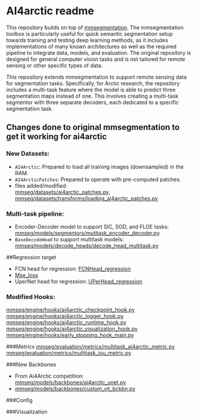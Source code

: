 # AI4arctic readme

This repository builds on top of [mmsegmentation](https://github.com/open-mmlab/mmsegmentation.git). The mmsegmentation toolbox is particularly useful for quick semantic segmentation setup towards training and testing deep learning methods, as it includes implementations of many known architectures as well as the required pipeline to integrate data, models, and evaluation. The original repository is designed for general computer vision tasks and is not tailored for remote sensing or other specific types of data.

This repository extends mmsegmentation to support remote sensing data for segmentation tasks. Specifically, for Arctic research, the repository includes a multi-task feature where the model is able to predict three segmentation maps instead of one. This involves creating a multi-task segmentor with three separate decoders, each dedicated to a specific segmentation task.

## Changes done to original mmsegmentation to get it working for ai4arctic

### New Datasets:
- `AI4Arctic`: Prepared to load all training images (downsampled) in the RAM.
- `AI4ArcticPatches`: Prepared to operate with pre-computed patches.
- files added/modified: <br>
[mmseg/datasets/ai4arctic_patches.py](mmseg/datasets/ai4arctic_patches.py), [mmseg/datasets/transforms/loading_ai4arctic_patches.py](mmseg/datasets/transforms/loading_ai4arctic_patches.py)

### Multi-task pipeline:
- Encoder-Decoder model to support SIC, SOD, and FLOE tasks: [mmseg/models/segmentors/mutitask_encoder_decoder.py](mmseg/models/segmentors/mutitask_encoder_decoder.py)
- `BaseDecodeHead` to support multitask models: [mmseg/models/decode_heads/decode_head_multitask.py](mmseg/models/decode_heads/decode_head_multitask.py)

##Regression target
- FCN head for regression: [FCNHead_regression](https://github.com/Fernando961226/sea-ice-mmseg/blob/e66a789fc8d7e5a320b39dccf748dd6965b668f4/mmseg/models/decode_heads/fcn_head.py#L104)
- [Mse_loss](mmseg/models/losses/mse_loss.py)
- UperNet head for regression: [UPerHead_regression](https://github.com/Fernando961226/sea-ice-mmseg/blob/e66a789fc8d7e5a320b39dccf748dd6965b668f4/mmseg/models/decode_heads/uper_head.py#L147C7-L147C26)

### Modified Hooks:
[mmseg/engine/hooks/ai4arctic_checkpoint_hook.py](mmseg/engine/hooks/ai4arctic_checkpoint_hook.py)
[mmseg/engine/hooks/ai4arctic_logger_hook.py](mmseg/engine/hooks/ai4arctic_logger_hook.py)
[mmseg/engine/hooks/ai4arctic_runtime_hook.py](mmseg/engine/hooks/ai4arctic_runtime_hook.py)
[mmseg/engine/hooks/ai4arctic_visualization_hook.py](mmseg/engine/hooks/ai4arctic_visualization_hook.py)
[mmseg/engine/hooks/early_stopping_hook_main.py](mmseg/engine/hooks/early_stopping_hook_main.py)

###Metrics
[mmseg/evaluation/metrics/multitask_ai4arctic_metric.py](mmseg/evaluation/metrics/multitask_ai4arctic_metric.py)
[mmseg/evaluation/metrics/multitask_iou_metric.py](mmseg/evaluation/metrics/multitask_iou_metric.py)

###New Backbones
- From Ai4Arctic competition: [mmseg/models/backbones/ai4arctic_unet.py](mmseg/models/backbones/ai4arctic_unet.py)
- [mmseg/models/backbones/custom_vit_bckbn.py](mmseg/models/backbones/custom_vit_bckbn.py)

###Config

###Visualization
